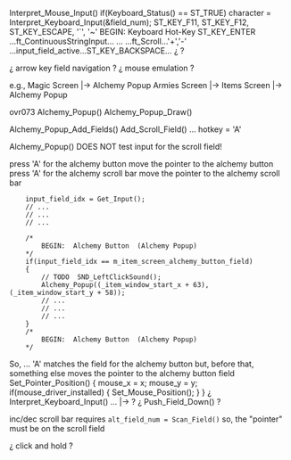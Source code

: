 



Interpret_Mouse_Input()
if(Keyboard_Status() == ST_TRUE)
character = Interpret_Keyboard_Input(&field_num);
ST_KEY_F11, ST_KEY_F12, ST_KEY_ESCAPE, '`', '~'
BEGIN:  Keyboard Hot-Key
ST_KEY_ENTER
...ft_ContinuousStringInput...
...
...ft_Scroll...'+','-'
...input_field_active...ST_KEY_BACKSPACE... ¿ ?

¿ arrow key field navigation ?
¿ mouse emulation ?




e.g.,
Magic Screen |-> Alchemy Popup
Armies Screen |-> Items Screen |-> Alchemy Popup

ovr073
Alchemy_Popup()
Alchemy_Popup_Draw()

Alchemy_Popup_Add_Fields()
Add_Scroll_Field() ... hotkey = 'A'

Alchemy_Popup() DOES NOT test input for the scroll field!

press 'A' for the alchemy button
move the pointer to the alchemy button
press 'A' for the alchemy scroll bar
move the pointer to the alchemy scroll bar

        input_field_idx = Get_Input();
        // ...
        // ...
        // ...

        /*
            BEGIN:  Alchemy Button  (Alchemy Popup)
        */
        if(input_field_idx == m_item_screen_alchemy_button_field)
        {
            // TODO  SND_LeftClickSound();
            Alchemy_Popup((_item_window_start_x + 63), (_item_window_start_y + 58));
            // ...
            // ...
            // ...
        }
        /*
            BEGIN:  Alchemy Button  (Alchemy Popup)
        */

So, ...
    'A' matches the field for the alchemy button
    but, before that, something else moves the pointer to the alchemy button field
    Set_Pointer_Position() { mouse_x = x; mouse_y = y; if(mouse_driver_installed) { Set_Mouse_Position(); } }
    ¿ Interpret_Keyboard_Input() ... |-> ?
    ¿ Push_Field_Down() ?
    



inc/dec scroll bar requires `alt_field_num = Scan_Field()`
so, the "pointer" must be on the scroll field

¿ click and hold ?
